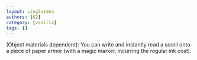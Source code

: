 ```yaml
---
layout: singleidea
authors: [K2]
category: [vanilla]
tags: []
---
```

(Object materials dependent): You can write and instantly read a scroll onto a piece of paper armor (with a magic marker, incurring the regular ink cost).
